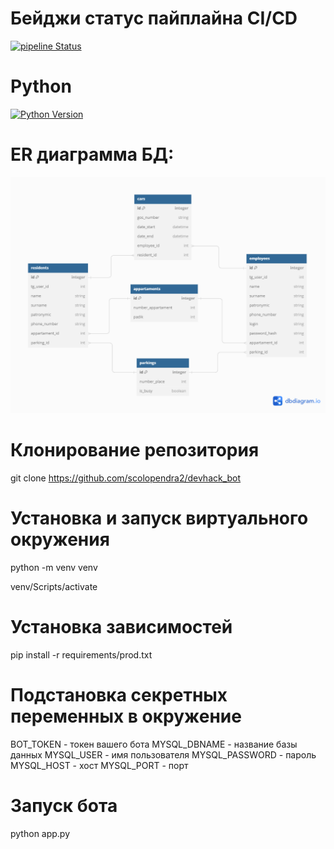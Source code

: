 # Бейджи статус пайплайна CI/CD
[![pipeline Status](https://github.com/scolopendra2/devhack_bot/actions/workflows/main.yml/badge.svg)](https://github.com/scolopendra2/dgtu_bot/actions/workflows/main.yml)

# Python
[![Python Version](https://img.shields.io/badge/Python-3.10-blue)](https://www.python.org/downloads/release/python-3100/)

# ER диаграмма БД:
![ER](ER.png)

# Клонирование репозитория
git clone https://github.com/scolopendra2/devhack_bot

# Установка и запуск виртуального окружения
python -m venv venv

venv/Scripts/activate

# Установка зависимостей
pip install -r requirements/prod.txt

# Подстановка секретных переменных в окружение
BOT_TOKEN - токен вашего бота
MYSQL_DBNAME - название базы данных
MYSQL_USER - имя пользователя
MYSQL_PASSWORD - пароль
MYSQL_HOST - хост
MYSQL_PORT - порт

# Запуск бота
python app.py